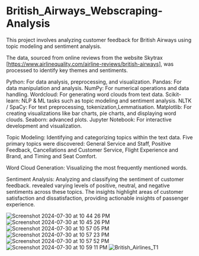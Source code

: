 # British_Airways_Webscraping-Analysis

This project involves analyzing customer feedback for British Airways using topic modeling and sentiment analysis.

The data, sourced from online reviews from the website Skytrax [https://www.airlinequality.com/airline-reviews/british-airways], was processed to identify key themes and sentiments.

Python: For data analysis, preprocessing, and visualization.
Pandas: For data manipulation and analysis.
NumPy: For numerical operations and data handling.
Wordcloud: For generating word clouds from text data.
Scikit-learn: NLP & ML tasks such as topic modeling and sentiment analysis.
NLTK / SpaCy: For text preprocessing, tokenization,Lemmatisation.
Matplotlib: For creating visualizations like bar charts, pie charts, and displaying word clouds.
Seaborn: advanced plots.
Jupyter Notebook: For interactive development and visualization.

Topic Modeling: Identifying and categorizing topics within the text data.
Five primary topics were discovered: General Service and Staff, Positive Feedback, Cancellations and Customer Service, Flight Experience and Brand, and Timing and Seat Comfort.

Word Cloud Generation: Visualizing the most frequently mentioned words.

Sentiment Analysis: Analyzing and classifying the sentiment of customer feedback.
revealed varying levels of positive, neutral, and negative sentiments across these topics. The insights highlight areas of customer satisfaction and dissatisfaction, providing actionable insights of passenger experience. 





![Screenshot 2024-07-30 at 10 44 26 PM](https://github.com/user-attachments/assets/6fe03228-4188-4265-9995-9c8a2cac4026)
![Screenshot 2024-07-30 at 10 45 26 PM](https://github.com/user-attachments/assets/79d8d230-9b82-467e-a0bc-ccfd303629c0)
![Screenshot 2024-07-30 at 10 57 05 PM](https://github.com/user-attachments/assets/ea65c22e-4de4-46ba-b1bd-2736c52863d2)
![Screenshot 2024-07-30 at 10 57 23 PM](https://github.com/user-attachments/assets/5e65de6f-c582-4e5c-bd1a-6487c6ddb256)
![Screenshot 2024-07-30 at 10 57 52 PM](https://github.com/user-attachments/assets/d311d7cd-c3cf-462f-9d0a-036b84f3cb23)
![Screenshot 2024-07-30 at 10 59 11 PM](https://github.com/user-attachments/assets/3337fa1e-4e78-4d72-8e5d-33538e0c782b)
![British_Airlines_T1](https://github.com/user-attachments/assets/862e0fe4-1906-46a4-974a-369ff688a0f0)
